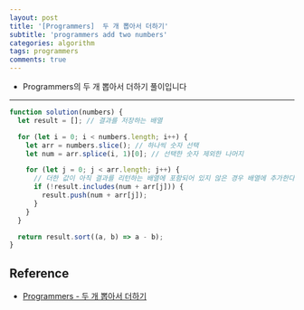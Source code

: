 ```yaml
---
layout: post
title: '[Programmers]  두 개 뽑아서 더하기'
subtitle: 'programmers add two numbers'
categories: algorithm
tags: programmers
comments: true
---
```


- Programmers의 두 개 뽑아서 더하기 풀이입니다

---

```javascript
function solution(numbers) {
  let result = []; // 결과를 저장하는 배열

  for (let i = 0; i < numbers.length; i++) {
    let arr = numbers.slice(); // 하나씩 숫자 선택
    let num = arr.splice(i, 1)[0]; // 선택한 숫자 제외한 나머지

    for (let j = 0; j < arr.length; j++) {
      // 더한 값이 아직 결과를 리턴하는 배열에 포함되어 있지 않은 경우 배열에 추가한다
      if (!result.includes(num + arr[j])) {
        result.push(num + arr[j]);
      }
    }
  }

  return result.sort((a, b) => a - b);
}
```

## Reference

- [Programmers - 두 개 뽑아서 더하기](https://programmers.co.kr/learn/courses/30/lessons/68644?language=javascript)
